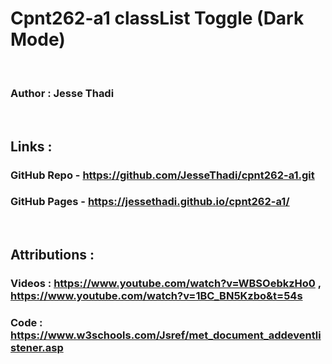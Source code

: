 # Cpnt262-a1 classList Toggle (Dark Mode)

<!-- blank line -->
<br>
<!-- blank line -->

### Author : Jesse Thadi

<!-- blank line -->
<br>
<!-- blank line -->

## Links :
### GitHub Repo - https://github.com/JesseThadi/cpnt262-a1.git
### GitHub Pages - https://jessethadi.github.io/cpnt262-a1/
<!-- blank line -->
<br>
<!-- blank line -->

## Attributions : 
### Videos : https://www.youtube.com/watch?v=WBSOebkzHo0 , https://www.youtube.com/watch?v=1BC_BN5Kzbo&t=54s
### Code : https://www.w3schools.com/Jsref/met_document_addeventlistener.asp